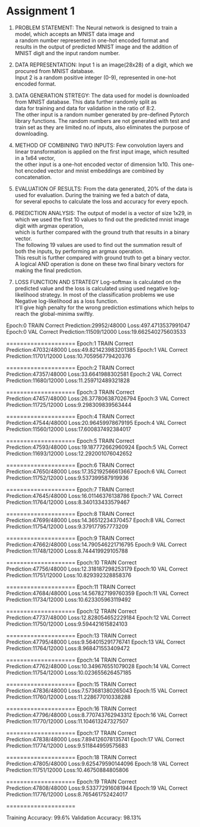 # Assignment 1

1. PROBLEM STATEMENT: 
	The Neural network is designed to train a model, which accepts an MNIST data image and \
	a random number represented in one-hot encoded format and \
	results in the output of predicted MNIST image and the addition of MNIST digit and the input random number.
	
2. DATA REPRESENTATION:
	Input 1 is an image(28x28) of a digit, which we procured from MNIST database.\
	Input 2 is a random positive integer (0-9), represented in one-hot encoded format.
	
3. DATA GENERATION STRTEGY:
	The data used for model is downloaded from MNIST database. This data further randomly split as \
	data for training and data for validation in the ratio of 8:2.\
	The other input is a random number generated by pre-defined Pytorch library functions.
	The random numbers are not generated with test and train set as they are limited no.of inputs, also eliminates the purpose of downloading.
	
4. METHOD OF COMBINING TWO INPUTS:
	Few convolution layers and linear transformation is applied on the first input image, which resulted in a 1x64 vector,\
	the other input is a one-hot encoded vector of dimension  1x10. This one-hot encoded vector and mnist embeddings are combined by concatenation.

5. EVALUATION OF RESULTS:
	From the data generated, 20% of the data is used for evaluation. During the training we fed a batch of data,\
	for several epochs to calculate the loss and accuracy for every epoch. 

6. PREDICTION ANALYSIS:
	The output of model is a vector of size 1x29, in which we used the first 10 values to find out the predicted mnist image digit with argmax operation, \
	which is further compared with the ground truth that results in a binary vector. \
	The following 19 values are used to find out the summation result of both the inputs, by performing an argmax operation.\
	This result is further compared with ground truth to get a binary vector.\
	A logical AND operation is done on these two final binary vectors for making the final prediction.

7. LOSS FUNCTION AND STRATEGY
	Log-softmax is calculated on the predicted value and the loss is calculated using used negative log-likelihood strategy.
	In most of the classification problems we use Negative log-likelihood as a loss function. \
	It'll give high penalty for the wrong prediction estimations which helps to reach the global-minima swiftly.

Epoch:0	 TRAIN	 Correct Prediction:29952/48000 	 Loss:497.4713537991047
Epoch:0	 VAL	 Correct Prediction:11509/12000 	 Loss:19.662540275603533

====================
Epoch:1	 TRAIN	 Correct Prediction:47032/48000 	 Loss:49.821423983201385
Epoch:1	 VAL	 Correct Prediction:11701/12000 	 Loss:10.705956779420376

====================
Epoch:2	 TRAIN	 Correct Prediction:47357/48000 	 Loss:33.6641988302581
Epoch:2	 VAL	 Correct Prediction:11680/12000 	 Loss:11.259712489321828

====================
Epoch:3	 TRAIN	 Correct Prediction:47457/48000 	 Loss:26.377806387026794
Epoch:3	 VAL	 Correct Prediction:11725/12000 	 Loss:9.298309839563444

====================
Epoch:4	 TRAIN	 Correct Prediction:47544/48000 	 Loss:20.96459978679195
Epoch:4	 VAL	 Correct Prediction:11560/12000 	 Loss:17.600837492384017

====================
Epoch:5	 TRAIN	 Correct Prediction:47593/48000 	 Loss:19.187772662960924
Epoch:5	 VAL	 Correct Prediction:11693/12000 	 Loss:12.292001076042652

====================
Epoch:6	 TRAIN	 Correct Prediction:47650/48000 	 Loss:17.352192566613667
Epoch:6	 VAL	 Correct Prediction:11752/12000 	 Loss:9.537399587919936

====================
Epoch:7	 TRAIN	 Correct Prediction:47645/48000 	 Loss:16.01146376138786
Epoch:7	 VAL	 Correct Prediction:11764/12000 	 Loss:8.340133433579467

====================
Epoch:8	 TRAIN	 Correct Prediction:47699/48000 	 Loss:14.36512234370457
Epoch:8	 VAL	 Correct Prediction:11754/12000 	 Loss:9.379177957773209

====================
Epoch:9	 TRAIN	 Correct Prediction:47662/48000 	 Loss:14.790546221716795
Epoch:9	 VAL	 Correct Prediction:11748/12000 	 Loss:8.744419929105788

====================
Epoch:10	 TRAIN	 Correct Prediction:47756/48000 	 Loss:12.318187298253179
Epoch:10	 VAL	 Correct Prediction:11751/12000 	 Loss:10.829392328858376

====================
Epoch:11	 TRAIN	 Correct Prediction:47684/48000 	 Loss:14.567827199760359
Epoch:11	 VAL	 Correct Prediction:11734/12000 	 Loss:10.623305963119492

====================
Epoch:12	 TRAIN	 Correct Prediction:47737/48000 	 Loss:12.828054652229184
Epoch:12	 VAL	 Correct Prediction:11750/12000 	 Loss:9.594421615824103

====================
Epoch:13	 TRAIN	 Correct Prediction:47795/48000 	 Loss:9.564015291776741
Epoch:13	 VAL	 Correct Prediction:11764/12000 	 Loss:8.968471553409472

====================
Epoch:14	 TRAIN	 Correct Prediction:47762/48000 	 Loss:10.349676551079028
Epoch:14	 VAL	 Correct Prediction:11754/12000 	 Loss:10.023655626457185

====================
Epoch:15	 TRAIN	 Correct Prediction:47836/48000 	 Loss:7.573681380265043
Epoch:15	 VAL	 Correct Prediction:11760/12000 	 Loss:11.228677010338288

====================
Epoch:16	 TRAIN	 Correct Prediction:47796/48000 	 Loss:8.770743762943312
Epoch:16	 VAL	 Correct Prediction:11770/12000 	 Loss:11.104613247327507

====================
Epoch:17	 TRAIN	 Correct Prediction:47838/48000 	 Loss:7.894126078135741
Epoch:17	 VAL	 Correct Prediction:11774/12000 	 Loss:9.511844959575683

====================
Epoch:18	 TRAIN	 Correct Prediction:47805/48000 	 Loss:9.625479590144096
Epoch:18	 VAL	 Correct Prediction:11751/12000 	 Loss:10.46750884805806

====================
Epoch:19	 TRAIN	 Correct Prediction:47808/48000 	 Loss:9.533772916081944
Epoch:19	 VAL	 Correct Prediction:11776/12000 	 Loss:8.765461752424017

====================



Training Accuracy: 99.6%
Validation Accuracy: 98.13%

